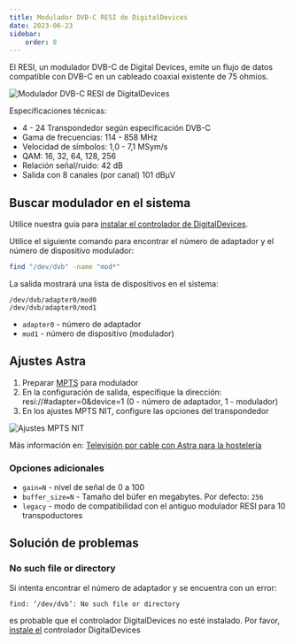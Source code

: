 ```yaml
---
title: Modulador DVB-C RESI de DigitalDevices
date: 2023-06-23
sidebar:
    order: 8
---
```


El RESI, un modulador DVB-C de Digital Devices, emite un flujo de datos compatible con DVB-C en un cableado coaxial existente de 75 ohmios.

![Modulador DVB-C RESI de DigitalDevices](https://cdn.cesbo.com/help/astra/delivery/broadcasting/resi-dvb-c-modulator/resi.png)

Especificaciones técnicas:

- 4 - 24 Transpondedor según especificación DVB-C
- Gama de frecuencias: 114 - 858 MHz
- Velocidad de símbolos: 1,0 - 7,1 MSym/s
- QAM: 16, 32, 64, 128, 256
- Relación señal/ruido: 42 dB
- Salida con 8 canales (por canal) 101 dBµV

## Buscar modulador en el sistema[](/es/astra/delivery/resi-dvb-c-modulator#find-modulator-in-system)

Utilice nuestra guía para [instalar el controlador de DigitalDevices](/es/misc/tools-and-utilities/dd-driver).

Utilice el siguiente comando para encontrar el número de adaptador y el número de dispositivo modulador:

```sh
find "/dev/dvb" -name "mod*"
```

La salida mostrará una lista de dispositivos en el sistema:

```
/dev/dvb/adapter0/mod0
/dev/dvb/adapter0/mod1
```

- `adapter0` - número de adaptador
- `mod1` - número de dispositivo (modulador)

## Ajustes Astra[](/es/astra/delivery/resi-dvb-c-modulator#astra-settings)

1. Preparar [MPTS](/es/astra/delivery/mpts-settings) para modulador
1. En la configuración de salida, especifique la dirección: resi://#adapter=0&device=1 (0 - número de adaptador, 1 - modulador)
1. En los ajustes MPTS NIT, configure las opciones del transpondedor

![Ajustes MPTS NIT](https://cdn.cesbo.com/help/astra/delivery/broadcasting/resi-dvb-c-modulator/mpts-nit.png)

Más información en: [Televisión por cable con Astra para la hostelería](/es/astra/getting-started/cable-television-with-astra-for-hospitality-industry)

### Opciones adicionales

- `gain=N` - nivel de señal de 0 a 100
- `buffer_size=N` - Tamaño del búfer en megabytes. Por defecto: `256`
- `legacy` - modo de compatibilidad con el antiguo modulador RESI para 10 transpoductores

## Solución de problemas[](/es/astra/delivery/resi-dvb-c-modulator#troubleshooting)

### No such file or directory

Si intenta encontrar el número de adaptador y se encuentra con un error:

```
find: ‘/dev/dvb’: No such file or directory
```

es probable que el controlador DigitalDevices no esté instalado. Por favor, [instale el](/es/misc/tools-and-utilities/dd-driver) controlador DigitalDevices
